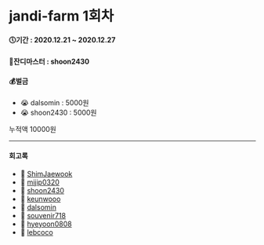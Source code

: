 # jandi-farm 1회차

#### 🕔기간 : 2020.12.21 ~ 2020.12.27

#### 👑잔디마스터 : shoon2430

#### 💰벌금

* 😭 dalsomin : 5000원
* 😭 shoon2430 : 5000원

누적액 10000원

---

#### 회고록

* 🌱 [ShimJaewook](https://github.com/jandifarm/jandi-farm-history/blob/master/jandi-farm-1회차/회고록/ShimJaewook.md)  
* 🌱 [mijip0320](https://github.com/jandifarm/jandi-farm-history/blob/master/jandi-farm-1회차/회고록/mijip0320.md)
* 🌱 [shoon2430](https://github.com/jandifarm/jandi-farm-history/blob/master/jandi-farm-1회차/회고록/shoon2430.md)
* 🌱 [keunwooo](https://github.com/jandifarm/jandi-farm-history/blob/master/jandi-farm-1회차/회고록/keunwooo.md)
* 🌱 [dalsomin](https://github.com/jandifarm/jandi-farm-history/blob/master/jandi-farm-1회차/회고록/dalsomin.md)
* 🌱 [souvenir718](https://github.com/jandifarm/jandi-farm-history/blob/master/jandi-farm-1회차/회고록/souvenir718.md)
* 🌱 [hyeyoon0808](https://github.com/jandifarm/jandi-farm-history/blob/master/jandi-farm-1회차/회고록/hyeyoon0808.md)
* 🌱 [lebcoco](https://github.com/jandifarm/jandi-farm-history/blob/master/jandi-farm-1회차/회고록/lebcoco.md)
